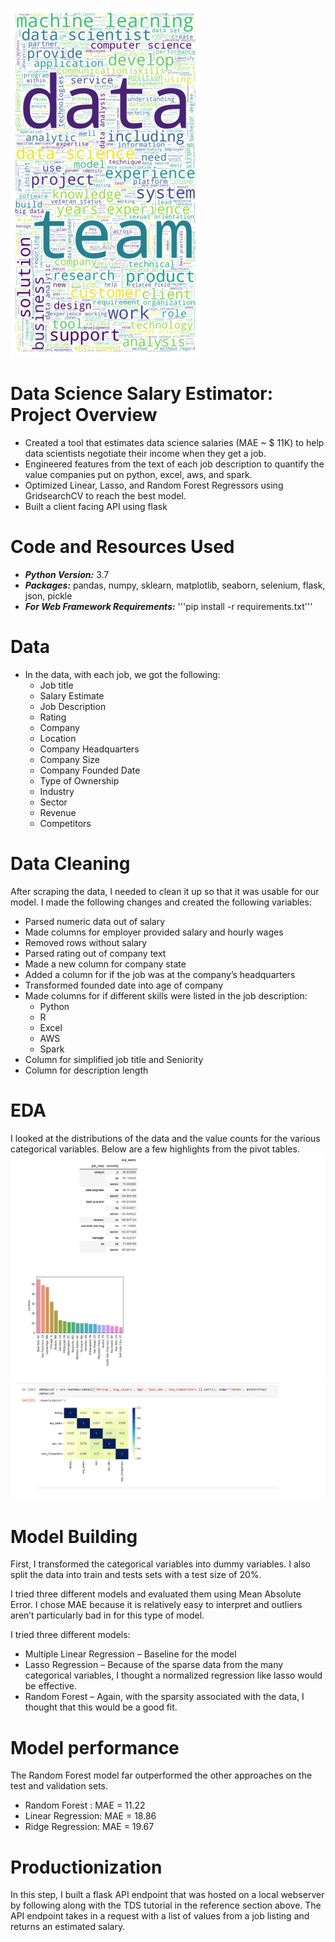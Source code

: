 ![](https://github.com/PrachiPatel15/SalaryPrediction/blob/main/wordcloud.png)

# Data Science Salary Estimator: Project Overview
- Created a tool that estimates data science salaries (MAE ~ $ 11K) to help data scientists negotiate their income when they get a job.
- Engineered features from the text of each job description to quantify the value companies put on python, excel, aws, and spark.
- Optimized Linear, Lasso, and Random Forest Regressors using GridsearchCV to reach the best model.
- Built a client facing API using flask

# Code and Resources Used
- ***Python Version:*** 3.7
- ***Packages:*** pandas, numpy, sklearn, matplotlib, seaborn, selenium, flask, json, pickle
- ***For Web Framework Requirements:*** '''pip install -r requirements.txt'''

# Data
- In the data, with each job, we got the following:
  - Job title
  - Salary Estimate
  - Job Description
  - Rating
  - Company
  - Location
  - Company Headquarters
  - Company Size
  - Company Founded Date
  - Type of Ownership
  - Industry
  - Sector
  - Revenue
  - Competitors

# Data Cleaning
After scraping the data, I needed to clean it up so that it was usable for our model. I made the following changes and created the following variables:
- Parsed numeric data out of salary
- Made columns for employer provided salary and hourly wages
- Removed rows without salary
- Parsed rating out of company text
- Made a new column for company state
- Added a column for if the job was at the company’s headquarters
- Transformed founded date into age of company
- Made columns for if different skills were listed in the job description:
  - Python
  - R
  - Excel
  - AWS
  - Spark
- Column for simplified job title and Seniority
- Column for description length

# EDA
I looked at the distributions of the data and the value counts for the various categorical variables. Below are a few highlights from the pivot tables.
![](https://github.com/PrachiPatel15/SalaryPrediction/blob/main/salary_by_job_title.png)![](https://github.com/PrachiPatel15/SalaryPrediction/blob/main/location_wise_jobs.png) ![](https://github.com/PrachiPatel15/SalaryPrediction/blob/main/correlation_visual.png)

# Model Building
First, I transformed the categorical variables into dummy variables. I also split the data into train and tests sets with a test size of 20%.

I tried three different models and evaluated them using Mean Absolute Error. I chose MAE because it is relatively easy to interpret and outliers aren’t particularly bad in for this type of model.

I tried three different models:
- Multiple Linear Regression – Baseline for the model
- Lasso Regression – Because of the sparse data from the many categorical variables, I thought a normalized regression like lasso would be effective.
- Random Forest – Again, with the sparsity associated with the data, I thought that this would be a good fit.

# Model performance
The Random Forest model far outperformed the other approaches on the test and validation sets.
- Random Forest : MAE = 11.22
- Linear Regression: MAE = 18.86
- Ridge Regression: MAE = 19.67

# Productionization
In this step, I built a flask API endpoint that was hosted on a local webserver by following along with the TDS tutorial in the reference section above. The API endpoint takes in a request with a list of values from a job listing and returns an estimated salary.
